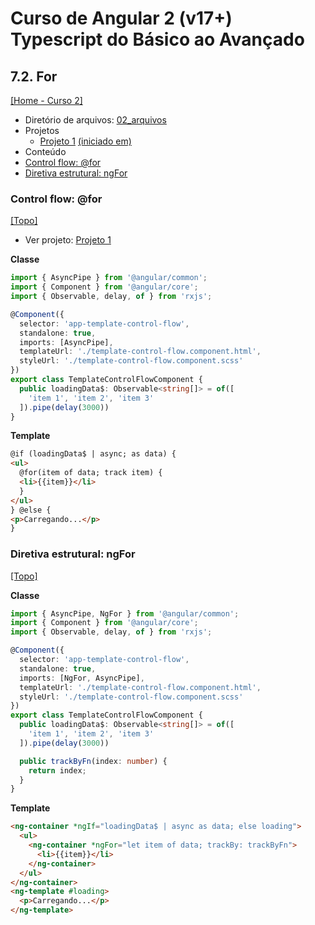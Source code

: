 # Curso de Angular 2 (v17+) Typescript do Básico ao Avançado

## 7.2. For
[[Home - Curso 2]](../../README.md#curso-2)<br />

- Diretório de arquivos: [02_arquivos](./02_arquivos/)
- Projetos
  - [Projeto 1](./02_arquivos/proj_01/) [(iniciado em)](#control-flow-for)
- Conteúdo
- [Control flow: @for](#control-flow-for)
- [Diretiva estrutural: ngFor](#diretiva-estrutural-ngfor)

### Control flow: @for
[[Topo]](#)<br />

- Ver projeto: [Projeto 1](./02_arquivos/proj_01/)

**Classe**
```typescript
import { AsyncPipe } from '@angular/common';
import { Component } from '@angular/core';
import { Observable, delay, of } from 'rxjs';

@Component({
  selector: 'app-template-control-flow',
  standalone: true,
  imports: [AsyncPipe],
  templateUrl: './template-control-flow.component.html',
  styleUrl: './template-control-flow.component.scss'
})
export class TemplateControlFlowComponent {
  public loadingData$: Observable<string[]> = of([
    'item 1', 'item 2', 'item 3'
  ]).pipe(delay(3000))
}
```

**Template**
```html
@if (loadingData$ | async; as data) {
<ul>
  @for(item of data; track item) {
  <li>{{item}}</li>
  }
</ul>
} @else {
<p>Carregando...</p>
}
```

### Diretiva estrutural: ngFor
[[Topo]](#)<br />

**Classe**
```typescript
import { AsyncPipe, NgFor } from '@angular/common';
import { Component } from '@angular/core';
import { Observable, delay, of } from 'rxjs';

@Component({
  selector: 'app-template-control-flow',
  standalone: true,
  imports: [NgFor, AsyncPipe],
  templateUrl: './template-control-flow.component.html',
  styleUrl: './template-control-flow.component.scss'
})
export class TemplateControlFlowComponent {
  public loadingData$: Observable<string[]> = of([
    'item 1', 'item 2', 'item 3'
  ]).pipe(delay(3000))

  public trackByFn(index: number) {
    return index;
  }
}
```

**Template**
```html
<ng-container *ngIf="loadingData$ | async as data; else loading">
  <ul>
    <ng-container *ngFor="let item of data; trackBy: trackByFn">
      <li>{{item}}</li>
    </ng-container>
  </ul>
</ng-container>
<ng-template #loading>
  <p>Carregando...</p>
</ng-template>
```
